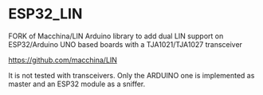 # ESP32_LIN
FORK of Macchina/LIN Arduino library to add dual LIN support on ESP32/Arduino UNO based boards with a TJA1021/TJA1027 transceiver

https://github.com/macchina/LIN


It is not tested with transceivers. Only the ARDUINO one is implemented as master and an ESP32 module as a sniffer.
